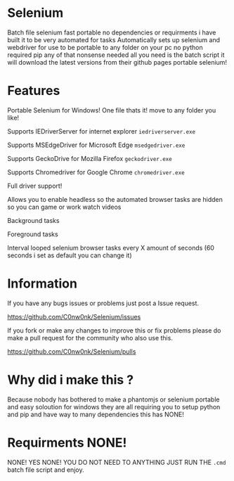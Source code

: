 # Selenium

Batch file selenium fast portable no dependencies or requirments i have built it to be very automated for tasks
Automatically sets up selenium and webdriver for use to be portable to any folder on your pc no python required pip any of that nonsense needed
all you need is the batch script it will download the latest versions from their github pages portable selenium!

# Features

Portable Selenium for Windows! One file thats it! move to any folder you like!

Supports IEDriverServer for internet explorer `iedriverserver.exe`

Supports MSEdgeDriver for Microsoft Edge `msedgedriver.exe`

Supports GeckoDrive for Mozilla Firefox `geckodriver.exe`

Supports Chromedriver for Google Chrome `chromedriver.exe`

Full driver support!

Allows you to enable headless so the automated browser tasks are hidden so you can game or work watch videos

Background tasks

Foreground tasks

Interval looped selenium browser tasks every X amount of seconds (60 seconds i set as default you can change it)

# Information

If you have any bugs issues or problems just post a Issue request.

https://github.com/C0nw0nk/Selenium/issues

If you fork or make any changes to improve this or fix problems please do make a pull request for the community who also use this.

https://github.com/C0nw0nk/Selenium/pulls

# Why did i make this ?

Because nobody has bothered to make a phantomjs or selenium portable and easy soloution for windows they are all requiring you to setup python and pip and have way to many dependencies this has NONE!

# Requirments NONE!

NONE! YES NONE! YOU DO NOT NEED TO ANYTHING JUST RUN THE `.cmd` batch file script and enjoy.
